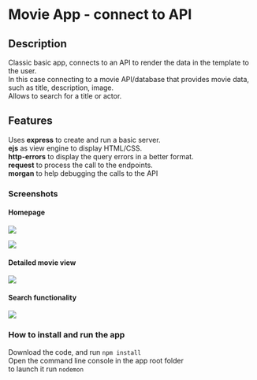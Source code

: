 # Movie App - connect to API

## Description

Classic basic app, connects to an API to render the data in the template to the user.  
In this case connecting to a movie API/database that provides movie data, such as title, description, image.   
Allows to search for a title or actor.  

## Features

Uses **express** to create and run a basic server.   
**ejs** as view engine to display HTML/CSS.  
**http-errors** to display the query errors in a better format.  
**request** to process the call to the endpoints.  
**morgan** to help debugging the calls to the API

### Screenshots

#### Homepage
![](https://dessinstudio.com/portfolio-imgs/04_01.png)

![](https://dessinstudio.com/portfolio-imgs/04_02.png)
#### Detailed movie view
![](https://dessinstudio.com/portfolio-imgs/04_03.png)
#### Search functionality
![](https://dessinstudio.com/portfolio-imgs/04_04.png)

### How to install and run the app

Download the code, and run `npm install`  
Open the command line console in the app root folder  
to launch it run `nodemon`
